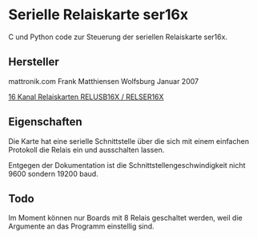 # Serielle Relaiskarte ser16x

C und Python code zur Steuerung der seriellen Relaiskarte ser16x.

## Hersteller

 mattronik.com
 Frank Matthiensen
 Wolfsburg Januar 2007

 [16 Kanal Relaiskarten RELUSB16X / RELSER16X](serielle_relaiskarte_ser16x.pdf)

## Eigenschaften

Die Karte hat eine serielle Schnittstelle über die sich mit einem einfachen Protokoll die Relais ein und ausschalten lassen.

Entgegen der Dokumentation ist die Schnittstellengeschwindigkeit nicht 9600 sondern 19200 baud.

## Todo

Im Moment können nur Boards mit 8 Relais geschaltet werden, weil die Argumente an das Programm einstellig sind.

